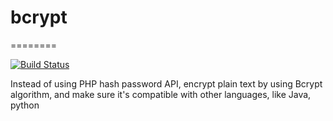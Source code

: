 # bcrypt
========

[![Build Status](https://travis-ci.org/Polarising/bcrypt.svg?branch=master)](https://travis-ci.org/Polarising/bcrypt)

Instead of using PHP hash password API, encrypt plain text by using Bcrypt algorithm, and make sure it's compatible with other languages, like Java, python
